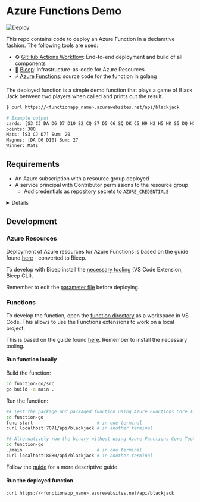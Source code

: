 # Azure Functions Demo

[![Deploy](https://github.com/matsest/azure-functions-demo/actions/workflows/deploy-function-app.yml/badge.svg)](https://github.com/matsest/azure-functions-demo/actions/workflows/deploy-function-app.yml)

This repo contains code to deploy an Azure Function in a declarative fashion. The following tools are used:

- :gear: [GitHub Actions Workflow](https://docs.github.com/en/actions/quickstart): End-to-end deployment and build of all components
- :muscle: [Bicep](https://docs.microsoft.com/en-us/azure/azure-resource-manager/bicep): infrastructure-as-code for Azure Resources
- :zap: [Azure Functions](https://docs.microsoft.com/en-us/azure/azure-functions): source code for the function in golang

The deployed function is a simple demo function that plays a game of Black Jack between two players when called and prints out the result.

```bash
$ curl https://<functionapp_name>.azurewebsites.net/api/blackjack

# Example output
cards: [S3 CJ DA D6 D7 D10 S2 CQ S7 D5 C6 SQ DK C5 H9 H2 H5 HK S5 DQ HQ C2 CA HJ HA C9 S9 D9 D2 D8 S4 CK H10 SA H8 D3 C8 SK C10 H3 DJ S6 C4 H7 H6 C3 H4 C7 S10 S8 D4 SJ]
points: 380
Mats: [S3 CJ D7] Sum: 20
Magnus: [DA D6 D10] Sum: 27
Winner: Mats
```

## Requirements

- An Azure subscription with a resource group deployed
- A service principal with Contributor permissions to the resource group
  - Add credentials as repository secrets to `AZURE_CREDENTIALS`

<details>

```bash
# Set up az cli: https://docs.microsoft.com/en-us/cli/azure/get-started-with-azure-cli

$ az group create -l {location} -n {resource group}

$ az ad sp create-for-rbac --name "myApp" --role contributor \
                         --scopes /subscriptions/{subscription-id}/resourceGroups/{resource-group}
                         --sdk-auth

# Replace {subscription-id}, {resource-group}, and {app-name} with
# the names of your subscription, resource group, and Azure function app.

# The command should output a JSON object similar to this:

{
  "clientId": "<GUID>",
  "clientSecret": "<GUID>",
  "subscriptionId": "<GUID>",
  "tenantId": "<GUID>",
  (...)
}

# Copy this and add as a repository secret named AZURE_CREDENTIALS
```

</details>

## Development

### Azure Resources

Deployment of Azure resources for Azure Functions is based on the guide found [here](https://docs.microsoft.com/en-us/azure/azure-functions/functions-infrastructure-as-code) - converted to Bicep.

To develop with Bicep install the [necessary tooling](https://docs.microsoft.com/en-us/azure/azure-resource-manager/bicep/install) (VS Code Extension, Bicep CLI).

Remember to edit the [parameter file](./bicep/main.parameters.json) before deploying.

### Functions

To develop the function, open the [function directory](./function-go) as a workspace in VS Code. This allows to use the Functions extensions to work on a local project.

This is based on the guide found [here](https://docs.microsoft.com/en-us/azure/azure-functions/create-first-function-vs-code-other?tabs=go%2Clinux). Remember to install the necessary tooling.

#### Run function locally

Build the function:

```bash
cd function-go/src
go build -o main .
```

Run the function:

```bash
## Test the package and packaged function using Azure Functions Core Tools
cd function-go
func start                        # in one terminal
curl localhost:7071/api/blackjack # in another terminal

## Alternatively run the binary without using Azure Functions Core Tools (to quickly test the go package)
cd function-go
./main                            # in one terminal
curl localhost:8080/api/blackjack # in another terminal
```

Follow the [guide](https://docs.microsoft.com/en-us/azure/azure-functions/create-first-function-vs-code-other?tabs=go%2Clinux) for a more descriptive guide.

#### Run the deployed function

```bash
curl https://<functionapp_name>.azurewebsites.net/api/blackjack
```

